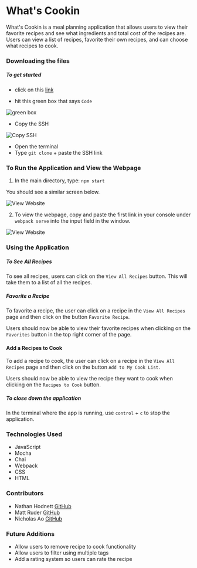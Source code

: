 # What's Cookin

What's Cookin is a meal planning application that allows users to view their favorite recipes and see what ingredients and total cost of the recipes are. Users can view a list of recipes, favorite their own recipes, and can choose what recipes to cook.

### Downloading the files

##### To get started

- click on this [link](https://github.com/mattruder/whats-cookin-starter-kit)

- hit this green box that says `Code`

![green box](https://user-images.githubusercontent.com/89413678/161453090-3fb52412-8b7f-4c8e-b7f6-359a83db5114.png)

- Copy the SSH

![Copy SSH](https://user-images.githubusercontent.com/89413678/161453094-154b45dd-f6bf-4883-bfeb-4df1890f256b.png)

- Open the terminal
- Type `git clone` + paste the SSH link


### To Run the Application and View the Webpage
1. In the main directory, type: `npm start`

You should see a similar screen below. 

![View Website](https://user-images.githubusercontent.com/89413678/161453492-049643ab-135d-4d7a-a86a-7802d8468ac8.png)

2. To view the webpage, copy and paste the first link in your console under `webpack serve` into the input field in the window. 

![View Website](https://user-images.githubusercontent.com/89413678/161453609-03cf671a-359b-4668-af50-85df2e7f1f25.png)


<!-- ADD GIF ON PASTING AND SHOWING THE HOMEPAGE OF WEBSITE -->


### Using the Application

##### To See All Recipes
To see all recipes, users can click on the `View All Recipes` button. This will take them to a list of all the recipes. 

##### Favorite a Recipe
To favorite a recipe, the user can click on a recipe in the `View All Recipes` page and then click on the button `Favorite Recipe`. 
<!-- Add image -->

Users should now be able to view their favorite recipes when clicking on the `Favorites` button in the top right corner of the page. 
<!-- Add Gif -->

#### Add a Recipes to Cook
To add a recipe to cook, the user can click on a recipe in the `View All Recipes` page and then click on the button `Add to My Cook List`.
<!-- Add image -->

Users should now be able to view the recipe they want to cook when clicking on the `Recipes to Cook` button.
<!-- add Gif -->

##### To close down the application
In the terminal where the app is running, use `control` + `c` to stop the application. 

### Technologies Used
- JavaScript
- Mocha
- Chai
- Webpack
- CSS
- HTML

### Contributors
- Nathan Hodnett [GitHub](https://github.com/nhodnett)
- Matt Ruder [GitHub](https://github.com/mattruder)
- Nicholas Ao [GitHub](https://github.com/aominhlong)


### Future Additions
- Allow users to remove recipe to cook functionality
- Allow users to filter using multiple tags
- Add a rating system so users can rate the recipe

